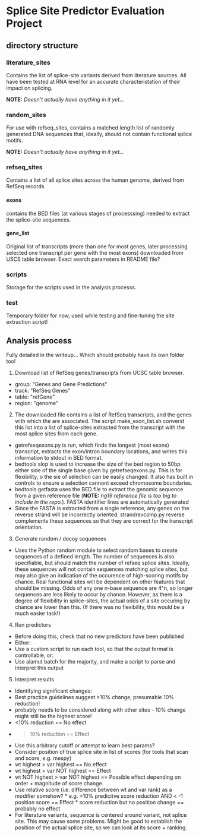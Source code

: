 # Splice Site Predictor Evaluation Project

## directory structure

### literature_sites
Contains the list of splice-site variants derived from literature sources. All have been tested at RNA level for an accurate characteristation of their impact on splicing.

**NOTE:** *Doesn't actually have anything in it yet...*

### random_sites
For use with refseq_sites, contains a matched length list of randomly generated DNA sequences that, ideally, should not contain functional splice motifs.

**NOTE:** *Doesn't actually have anything in it yet...*

### refseq_sites
Contains a list of all splice sites across the human genome, derived from RefSeq records 

#### exons
contains the BED files (at various stages of processsing) needed to extract the splice-site sequences.

#### gene_list
Original list of transcripts (more than one for most genes, later processing selected one transcript per gene with the most exons) downloaded from USCS table browser.
Exact search parameters in README file?

### scripts
Storage for the scripts used in the analysis processs.

### test
Temporary folder for now, used while testing and fine-tuning the site extraction script!

## Analysis process
Fully detailed in the writeup... Which should probably have its own folder too!

1. Download list of RefSeq genes/transcripts from UCSC table browser.
 * group: "Genes and Gene Predictions"
 * track: "RefSeq Genes"
 * table: "refGene"
 * region: "genome"
2. The downloaded file contains a list of RefSeq transcripts, and the genes with which the are associated. The script make_exon_list.sh converst this list into a list of splice-sites extracted from the transcript with the most splice sites from each gene.
 * getrefseqexons.py is run, which finds the longest (most exons) transcript, extracts the exon/intron boundary locations, and writes this information to stdout in BED format.
 * bedtools slop is used to increase the size of the bed region to 50bp either side of the single base given by getrefseqexons.py. This is for flexibility, o the sie of selection can be easily changed. It also has built in controls to ensure a selection cannont exceed chromosome boundaries.
 * bedtools getfasta uses the BED file to extract the genomic sequence from a given reference file (**NOTE:** *hg19 reference file is too big to include in the repo.*). FASTA identifier lines are automatically generated
 * Since the FASTA is extracted from a single reference, any genes on the reverse strand will be incorrectly oriented. strandrevcomp.py reverse complements these sequences so that they are correct for the transcript orientation.
3. Generate random / decoy sequences
 * Uses the Python random module to select random bases to create sequences of a defined length. The number of sequences is also specifiable, but should match the number of refseq splice sites. Ideally, these sequences will not contain sequences matching splice sites, but may also give an indication of the occurence of high-scoring motifs by chance. Real functional sites will be dependent on other features that should be missing. Odds of any one n-base sequence are 4^n, so longer sequences are less likely to occur by chance. However, as there is a degree of flexibility in splice-sites, the actual odds of a site occuring by chance are lower than this. (If there was no flexibility, this would be a much easier task!)
4. Run predictors
 * Before doing this, check that no new predictors have been published
 * Either:
  * Use a custom script to run each tool, so that the output format is controllable, or:
  * Use alamut batch for the majority, and make a script to parse and interpret this output
5. Interpret results
 * Identifying significant changes:
  * Best practice guidelines suggest >10% change, presumable 10% reduction!
  * probably needs to be considered along with other sites - 10% change might still be the highest score!
   * <10% reduction == No effect
   * >10% reduction == Effect
   * Use this arbitrary cutoff or attempt to learn best params?
  * Consider position of true splice site in list of scores (for tools that scan and score, e.g. mespy)
   * wt highest > var highest == No effect
   * wt highest > var NOT highest == Effect
   * wt NOT highest > var NOT highest == Possible effect depending on order + magnitude of score change.
   * Use relative score (i.e. difference between wt and var rank) as a modifier somehow?
    * e.g. >10% predicitve score reduction AND < -1 position score == Effect
    * score reduction but no position change == probably no effect
  * For literature variants, sequence is centered around variant, not splice site. This may cause some problems. Might be good to establish the position of the actual splice site, so we can look at its score + ranking.

